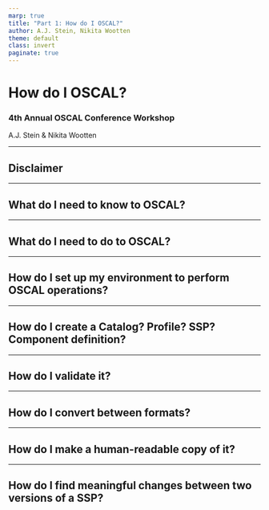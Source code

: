 ```yaml
---
marp: true
title: "Part 1: How do I OSCAL?"
author: A.J. Stein, Nikita Wootten
theme: default
class: invert
paginate: true
---
```


# How do I OSCAL?
### 4th Annual OSCAL Conference Workshop
A.J. Stein & Nikita Wootten

---

## Disclaimer

---

## What do I need to know to OSCAL?

---

## What do I need to do to OSCAL?

---

## How do I set up my environment to perform OSCAL operations?

---

## How do I create a Catalog? Profile? SSP? Component definition?

---

## How do I validate it?

---

## How do I convert between formats?

---

## How do I make a human-readable copy of it?

---

## How do I find meaningful changes between two versions of a SSP?
